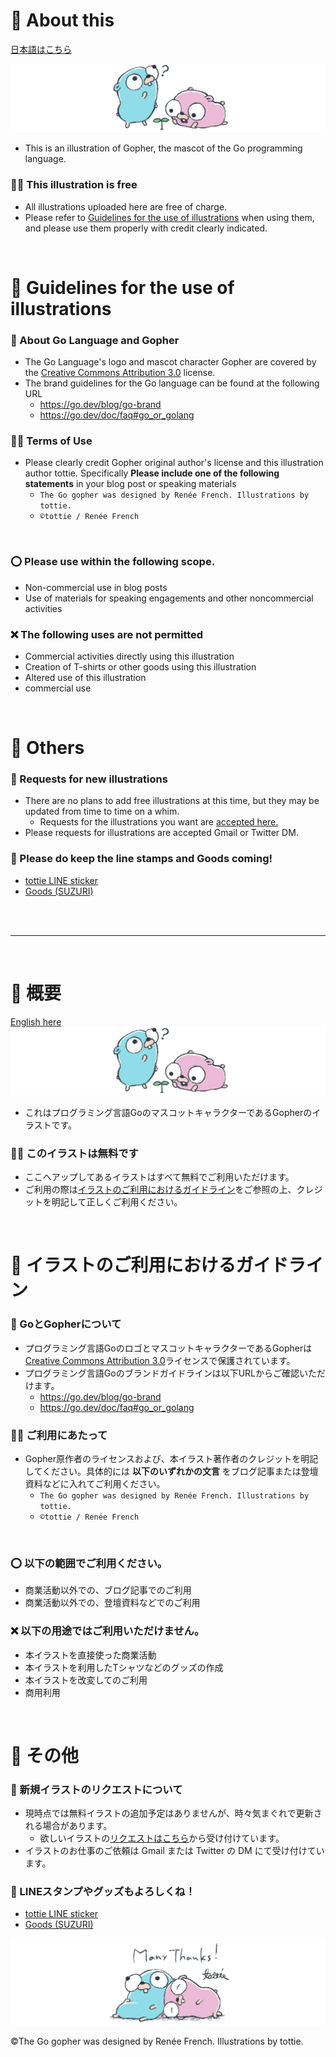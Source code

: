 
# 🎨 About this
[日本語はこちら](#-概要)

![AboutThis](./README_Asetts/AboutThis.png)
- This is an illustration of Gopher, the mascot of the Go programming language.

### 🥁🎉 This illustration is free 
- All illustrations uploaded here are free of charge.
- Please refer to [Guidelines for the use of illustrations](#-guidelines-for-the-use-of-illustrations) when using them, and please use them properly with credit clearly indicated.
<br>

# 📣 Guidelines for the use of illustrations
### 🔐 About Go Language and Gopher
  - The Go Language's logo and mascot character Gopher are covered by the [Creative Commons Attribution 3.0](https://creativecommons.org/licenses/by/3.0/) license.
  - The brand guidelines for the Go language can be found at the following URL
    - https://go.dev/blog/go-brand
    - https://go.dev/doc/faq#go_or_golang


### 🙏🏻 Terms of Use
- Please clearly credit Gopher original author's license and this illustration author tottie.
Specifically **Please include one of the following statements** in your blog post or speaking materials <br>
  - `The Go gopher was designed by Renée French. Illustrations by tottie.`<br>
  - `©tottie / Renée French`<br>
<br>


### ⭕️ Please use within the following scope.
- Non-commercial use in blog posts
- Use of materials for speaking engagements and other noncommercial activities

### ❌ The following uses are not permitted
- Commercial activities directly using this illustration
- Creation of T-shirts or other goods using this illustration
- Altered use of this illustration
- commercial use
<br>

# 💙 Others 
### 🍬 Requests for new illustrations
- There are no plans to add free illustrations at this time, but they may be updated from time to time on a whim.
  - Requests for the illustrations you want are [accepted here.](https://docs.google.com/forms/d/e/1FAIpQLSddFra0YFuKZzK5Blo7V3v4yycc3OQHWvUXP3sAqFkYG4-NAQ/viewform)
- Please requests for illustrations are accepted Gmail or Twitter DM.

### 🍬 Please do keep the line stamps and Goods coming!
- [tottie LINE sticker](https://store.line.me/stickershop/author/137587/ja)
- [Goods (SUZURI)](https://suzuri.jp/tottie)
<br>
<br>

---
<br>

# 🎨 概要
[English here](#-about-this)
![AboutThis](./README_Asetts/AboutThis.png)
- これはプログラミング言語GoのマスコットキャラクターであるGopherのイラストです。


### 🥁🎉 このイラストは無料です 
- ここへアップしてあるイラストはすべて無料でご利用いただけます。
- ご利用の際は[イラストのご利用におけるガイドライン](#-イラストのご利用におけるガイドライン)をご参照の上、クレジットを明記して正しくご利用ください。
<br>

# 📣 イラストのご利用におけるガイドライン
### 🔐 GoとGopherについて
  - プログラミング言語GoのロゴとマスコットキャラクターであるGopherは[Creative Commons Attribution 3.0](https://creativecommons.org/licenses/by/3.0/)ライセンスで保護されています。
  - プログラミング言語Goのブランドガイドラインは以下URLからご確認いただけます。
    - https://go.dev/blog/go-brand
    - https://go.dev/doc/faq#go_or_golang


### 🙏🏻 ご利用にあたって
- Gopher原作者のライセンスおよび、本イラスト著作者のクレジットを明記してください。具体的には **以下のいずれかの文言** をブログ記事または登壇資料などに入れてご利用ください。 <br>
  - `The Go gopher was designed by Renée French. Illustrations by tottie.`<br>
  - `©tottie / Renée French`<br>
<br>

### ⭕️ 以下の範囲でご利用ください。
- 商業活動以外での、ブログ記事でのご利用
- 商業活動以外での、登壇資料などでのご利用

### ❌ 以下の用途ではご利用いただけません。
- 本イラストを直接使った商業活動
- 本イラストを利用したTシャツなどのグッズの作成
- 本イラストを改変してのご利用
- 商用利用
<br>

# 💙 その他 
### 🍬 新規イラストのリクエストについて
- 現時点では無料イラストの追加予定はありませんが、時々気まぐれで更新される場合があります。
  - 欲しいイラストの[リクエストはこちら](https://docs.google.com/forms/d/e/1FAIpQLSddFra0YFuKZzK5Blo7V3v4yycc3OQHWvUXP3sAqFkYG4-NAQ/viewform)から受け付けています。
- イラストのお仕事のご依頼は Gmail または Twitter の DM にて受け付けています。

### 🍬 LINEスタンプやグッズもよろしくね！
- [tottie LINE sticker](https://store.line.me/stickershop/author/137587/ja)
- [Goods (SUZURI)](https://suzuri.jp/tottie)

![Thanks!](./README_Asetts/Thanks.png)

©️The Go gopher was designed by Renée French. Illustrations by tottie.